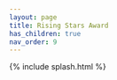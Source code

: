 ```yaml
---
layout: page
title: Rising Stars Award
has_children: true
nav_order: 9
---
```


{% include splash.html %}
